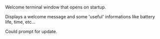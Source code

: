 Welcome terminal window that opens on startup.

Displays a welcome message and some 'useful' informations like battery life, time, etc...

Could prompt for update.
